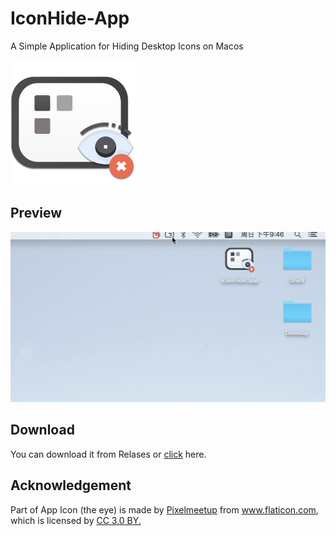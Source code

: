 # IconHide-App
A Simple Application for Hiding Desktop Icons on Macos

<img src="image/logo.png" alt="logo" width="200"/>

## Preview

![preview](image/preview.gif)

## Download

You can download it from Relases or [click](https://github.com/Zeqiang-Lai/IconHide-App/releases/latest) here.

## Acknowledgement

<div>Part of App Icon (the eye) is made by <a href="https://www.flaticon.com/authors/pixelmeetup" title="Pixelmeetup">Pixelmeetup</a> from <a href="https://www.flaticon.com/" title="Flaticon">www.flaticon.com</a>, which is licensed by <a href="http://creativecommons.org/licenses/by/3.0/" title="Creative Commons BY 3.0" target="_blank">CC 3.0 BY.</a></div>

